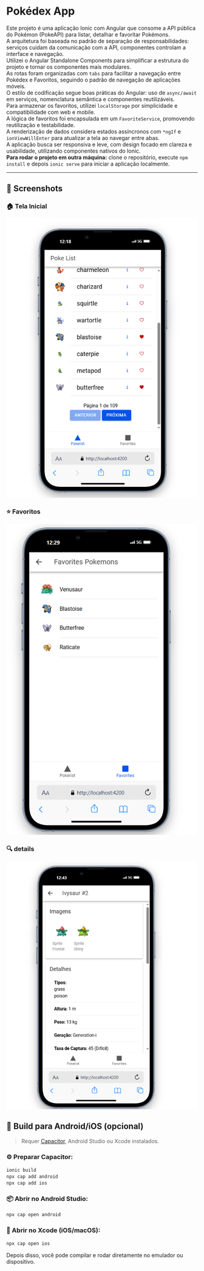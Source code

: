# Pokédex App

Este projeto é uma aplicação Ionic com Angular que consome a API pública do Pokémon (PokeAPI) para listar, detalhar e favoritar Pokémons.  
A arquitetura foi baseada no padrão de separação de responsabilidades: serviços cuidam da comunicação com a API, componentes controlam a interface e navegação.  
Utilizei o Angular Standalone Components para simplificar a estrutura do projeto e tornar os componentes mais modulares.  
As rotas foram organizadas com `tabs` para facilitar a navegação entre Pokédex e Favoritos, seguindo o padrão de navegação de aplicações móveis.  
O estilo de codificação segue boas práticas do Angular: uso de `async/await` em serviços, nomenclatura semântica e componentes reutilizáveis.  
Para armazenar os favoritos, utilizei `localStorage` por simplicidade e compatibilidade com web e mobile.  
A lógica de favoritos foi encapsulada em um `FavoriteService`, promovendo reutilização e testabilidade.  
A renderização de dados considera estados assíncronos com `*ngIf` e `ionViewWillEnter` para atualizar a tela ao navegar entre abas.  
A aplicação busca ser responsiva e leve, com design focado em clareza e usabilidade, utilizando componentes nativos do Ionic.  
**Para rodar o projeto em outra máquina:** clone o repositório, execute `npm install` e depois `ionic serve` para iniciar a aplicação localmente.

---

## 📸 Screenshots

### 🏠 Tela Inicial
![Home](./screenshots/home.png)

###  ⭐ Favoritos
![favorite](./screenshots/favorite.png)

### 🔍 details
![details](./screenshots/details.png)
## 📱 Build para Android/iOS (opcional)

> Requer [Capacitor](https://capacitorjs.com/), Android Studio ou Xcode instalados.

### ⚙️ Preparar Capacitor:

```bash
ionic build
npx cap add android
npx cap add ios
```

### 📦 Abrir no Android Studio:

```bash
npx cap open android
```

### 📱 Abrir no Xcode (iOS/macOS):

```bash
npx cap open ios
```

Depois disso, você pode compilar e rodar diretamente no emulador ou dispositivo.
